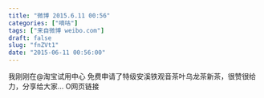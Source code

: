 ```yaml
---
title: "微博 2015.6.11 00:56"
categories: ["嘀咕"]
tags: ["来自微博 weibo.com"]
draft: false
slug: "fnZVt1"
date: "2015-06-11 00:56:00"
---
```


<p>我刚刚在@淘宝试用中心  免费申请了特级安溪铁观音茶叶乌龙茶新茶，很赞很给力，分享给大家… O网页链接  ​​​​</p>
